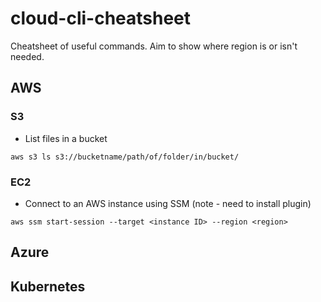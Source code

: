 # cloud-cli-cheatsheet
Cheatsheet of useful commands. Aim to show where region is or isn't needed.

## AWS

### S3
* List files in a bucket
```
aws s3 ls s3://bucketname/path/of/folder/in/bucket/
```

### EC2
* Connect to an AWS instance using SSM (note - need to install plugin)
```
aws ssm start-session --target <instance ID> --region <region>
```

## Azure


## Kubernetes
